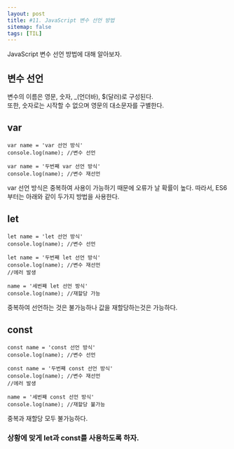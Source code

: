 ```yaml
---
layout: post
title: #11. JavaScript 변수 선언 방법
sitemap: false
tags: [TIL]
---
```


JavaScript 변수 선언 방법에 대해 알아보자.

## 변수 선언
변수의 이름은 영문, 숫자, _(언더바), $(달러)로 구성된다.<br>
또한, 숫자로는 시작할 수 없으며 영문의 대소문자를 구별한다.

## var  
```
var name = 'var 선언 방식'
console.log(name); //변수 선언

var name = '두번째 var 선언 방식'
console.log(name); //변수 재선언
```  
var 선언 방식은 중복하여 사용이 가능하기 때문에 오류가 날 확률이 높다. 따라서, ES6부터는 아래와 같이 두가지 방법을 사용한다.  

## let  
```
let name = 'let 선언 방식'
console.log(name); //변수 선언

let name = '두번째 let 선언 방식'
console.log(name); //변수 재선언
//에러 발생

name = '세번째 let 선언 방식'
console.log(name); //재할당 가능
```  
중복하여 선언하는 것은 불가능하나 값을 재할당하는것은 가능하다. 

## const  
```
const name = 'const 선언 방식'
console.log(name); //변수 선언

const name = '두번째 const 선언 방식'
console.log(name); //변수 재선언
//에러 발생

name = '세번째 const 선언 방식'
console.log(name); //재할당 불가능
```  
중복과 재할당 모두 불가능하다.  

### 상황에 맞게 let과 const를 사용하도록 하자.